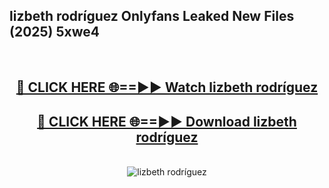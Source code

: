 <h2>lizbeth rodríguez Onlyfans Leaked New Files (2025) 5xwe4</h2>
<br>
<div align="center">
<h2><a href="https://mediafiles.top/lizbeth_rodríguez&ref=git" rel="nofollow">🔴 CLICK HERE 🌐==►► Watch lizbeth rodríguez</a></h2>
<h2><a href="https://mediafiles.top/lizbeth_rodríguez&ref=git" rel="nofollow">🔴 CLICK HERE 🌐==►► Download lizbeth rodríguez</a></h2>
<br>
<a href="https://mediafiles.top/lizbeth_rodríguez&ref=git" rel="nofollow" data-target="animated-image.originalLink"><img src="https://i.ibb.co.com/xMMVF88/686577567.gif" alt="lizbeth rodríguez" style="max-width: 100%; display: inline-block;" data-target="animated-image.originalImage"></a>
</div>
<br>
<br>